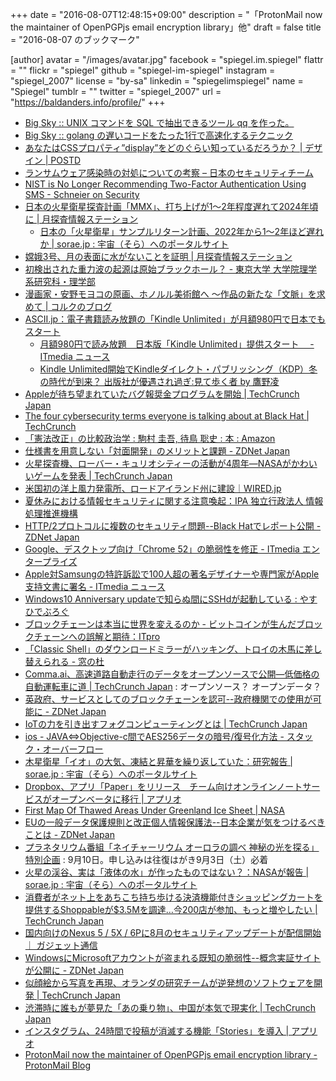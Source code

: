 +++
date = "2016-08-07T12:48:15+09:00"
description = "「ProtonMail now the maintainer of OpenPGPjs email encryption library」他"
draft = false
title = "2016-08-07 のブックマーク"

[author]
  avatar = "/images/avatar.jpg"
  facebook = "spiegel.im.spiegel"
  flattr = ""
  flickr = "spiegel"
  github = "spiegel-im-spiegel"
  instagram = "spiegel_2007"
  license = "by-sa"
  linkedin = "spiegelimspiegel"
  name = "Spiegel"
  tumblr = ""
  twitter = "spiegel_2007"
  url = "https://baldanders.info/profile/"
+++

- [Big Sky :: UNIX コマンドを SQL で抽出できるツール qq を作った。](http://mattn.kaoriya.net/software/lang/go/20160805190022.htm)
- [Big Sky :: golang の遅いコードをたった1行で高速化するテクニック](http://mattn.kaoriya.net/software/lang/go/20160804131744.htm)
- [あなたはCSSプロパティ”display”をどのぐらい知っているだろうか？ | デザイン | POSTD](http://postd.cc/how-well-do-you-know-display/)
- [ランサムウェア感染時の対処についての考察 – 日本のセキュリティチーム](https://blogs.technet.microsoft.com/jpsecurity/2016/08/05/%e3%83%a9%e3%83%b3%e3%82%b5%e3%83%a0%e3%82%a6%e3%82%a7%e3%82%a2%e6%84%9f%e6%9f%93%e6%99%82%e3%81%ae%e5%af%be%e5%87%a6%e3%81%ab%e3%81%a4%e3%81%84%e3%81%a6%e3%81%ae%e8%80%83%e5%af%9f/)
- [NIST is No Longer Recommending Two-Factor Authentication Using SMS - Schneier on Security](https://www.schneier.com/blog/archives/2016/08/nist_is_no_long.html)
- [日本の火星衛星探査計画「MMX」、打ち上げが1〜2年程度遅れて2024年頃に | 月探査情報ステーション](http://moonstation.jp/blog/marsexp/mmx/japanese-mars-satellite-exploration-mmx-will-delay-one-or-two-years)
    - [日本の「火星衛星」サンプルリターン計画、2022年から1〜2年ほど遅れか | sorae.jp : 宇宙（そら）へのポータルサイト](http://sorae.jp/030201/2016_08_05_fob.html)
- [嫦娥3号、月の表面に水がないことを証明 | 月探査情報ステーション](http://moonstation.jp/blog/lunarexp/chang-e3/data-obtained-by-chang-e3-proves-lack-of-water-in-moon-surface)
- [初検出された重力波の起源は原始ブラックホール？ - 東京大学 大学院理学系研究科・理学部](http://www.s.u-tokyo.ac.jp/ja/info/4975/)
- [漫画家・安野モヨコの原画、ホノルル美術館へ 〜作品の新たな「文脈」を求めて | コルクのブログ](http://blog.corkagency.com/about-works/475/)
- [ASCII.jp：電子書籍読み放題の「Kindle Unlimited」が月額980円で日本でもスタート](http://ascii.jp/elem/000/001/205/1205073/)
    - [月額980円で読み放題　日本版「Kindle Unlimited」提供スタート　 - ITmedia ニュース](http://www.itmedia.co.jp/news/articles/1608/03/news048.html)
    - [Kindle Unlimited開始でKindleダイレクト・パブリッシング（KDP）冬の時代が到来？ 出版社が優遇され過ぎ:見て歩く者 by 鷹野凌](http://www.wildhawkfield.com/2016/08/major-publishers-have-been-special-treatment-on-Kindle-Unlimited.html)
- [Appleが待ち望まれていたバグ報奨金プログラムを開始 | TechCrunch Japan](http://jp.techcrunch.com/2016/08/05/20160804apple-announces-long-awaited-bug-bounty-program/)
- [The four cybersecurity terms everyone is talking about at Black Hat | TechCrunch](https://techcrunch.com/2016/08/04/the-four-cybersecurity-terms-everyone-is-talking-about-at-black-hat/)
- [「憲法改正」の比較政治学 : 駒村 圭吾, 待鳥 聡史 : 本 : Amazon](https://www.amazon.co.jp/exec/obidos/ASIN/433535679X/baldandersinf-22/)
- [仕様書を用意しない「対面開発」のメリットと課題 - ZDNet Japan](http://japan.zdnet.com/article/35086930/)
- [火星探査機、ローバー・キュリオシティーの活動が4周年―NASAがかわいいゲームを発表 | TechCrunch Japan](http://jp.techcrunch.com/2016/08/05/20160804red-rover/)
- [米国初の洋上風力発電所、ロードアイランド州に建設｜WIRED.jp](http://wired.jp/2016/08/03/ge-offshore-wind-farm/)
- [夏休みにおける情報セキュリティに関する注意喚起：IPA 独立行政法人 情報処理推進機構](http://www.ipa.go.jp/security/topics/alert280804.html)
- [HTTP/2プロトコルに複数のセキュリティ問題--Black Hatでレポート公開 - ZDNet Japan](http://japan.zdnet.com/article/35087020/)
- [Google、デスクトップ向け「Chrome 52」の脆弱性を修正 - ITmedia エンタープライズ](http://www.itmedia.co.jp/enterprise/articles/1608/04/news053.html)
- [Apple対Samsungの特許訴訟で100人超の著名デザイナーや専門家がApple支持文書に署名 - ITmedia ニュース](http://www.itmedia.co.jp/news/articles/1608/05/news076.html)
- [Windows10 Anniversary updateで知らぬ間にSSHdが起動している : やすひでぶろぐ](http://yasuhide.blog.jp/archives/48155574.html)
- [ブロックチェーンは本当に世界を変えるのか - ビットコインが生んだブロックチェーンへの誤解と期待：ITpro](http://itpro.nikkeibp.co.jp/atcl/column/16/062400138/073100004/?n_cid=nbpitp_fbed&rt=nocnt)
- [「Classic Shell」のダウンロードミラーがハッキング、トロイの木馬に差し替えられる - 窓の杜](http://forest.watch.impress.co.jp/docs/news/1013804.html)
- [Comma.ai、高速道路自動走行のデータをオープンソースで公開―低価格の自動運転車に道 | TechCrunch Japan](http://jp.techcrunch.com/2016/08/04/20160803comma-ai-open-sources-the-data-it-used-for-its-first-successful-driverless-trip/) : オープンソース？ オープンデータ？
- [英政府、サービスとしてのブロックチェーンを認可--政府機関での使用が可能に - ZDNet Japan](http://japan.zdnet.com/article/35086955/)
- [IoTの力を引き出すフォグコンピューティングとは | TechCrunch Japan](http://jp.techcrunch.com/2016/08/04/20160802how-fog-computing-pushes-iot-intelligence-to-the-edge/)
- [ios - JAVA⇔Objective-c間でAES256データの暗号/復号化方法 - スタック・オーバーフロー](http://ja.stackoverflow.com/questions/28052/java%E2%87%94objective-c%E9%96%93%E3%81%A7aes256%E3%83%87%E3%83%BC%E3%82%BF%E3%81%AE%E6%9A%97%E5%8F%B7-%E5%BE%A9%E5%8F%B7%E5%8C%96%E6%96%B9%E6%B3%95)
- [木星衛星「イオ」の大気、凍結と昇華を繰り返していた：研究報告 | sorae.jp : 宇宙（そら）へのポータルサイト](http://sorae.jp/030201/2016_08_04_io.html)
- [Dropbox、アプリ「Paper」をリリース　チーム向けオンラインノートサービスがオープンベータに移行 | アプリオ](http://appllio.com/20160804-8430-dropbox-paper-open-beta)
- [First Map Of Thawed Areas Under Greenland Ice Sheet | NASA](http://www.nasa.gov/feature/goddard/2016/nasa-first-map-of-thawed-areas-under-greenland-ice-sheet)
- [EUの一般データ保護規則と改正個人情報保護法--日本企業が気をつけるべきことは - ZDNet Japan](http://japan.zdnet.com/article/35086772/)
- [プラネタリウム番組「ネイチャーリウム オーロラの調べ 神秘の光を探る」特別企画](http://www.pyonta.city.hiroshima.jp/event/detail/id/2942.html) : 9月10日。申し込みは往復はがき9月3日（土）必着
- [火星の渓谷、実は「液体の水」が作ったものではない？：NASAが報告 | sorae.jp : 宇宙（そら）へのポータルサイト](http://sorae.jp/030201/2016_08_03_mars-2.html)
- [消費者がネット上をあちこち持ち歩ける決済機能付きショッピングカートを提供するShoppableが$3.5Mを調達…今200店が参加、もっと増やしたい | TechCrunch Japan](http://jp.techcrunch.com/2016/08/03/20160802shoppable-series-a/)
- [国内向けのNexus 5 / 5X / 6Pに8月のセキュリティアップデートが配信開始 ｜ ガジェット通信](http://getnews.jp/archives/1500687)
- [WindowsにMicrosoftアカウントが盗まれる既知の脆弱性--概念実証サイトが公開に - ZDNet Japan](http://japan.zdnet.com/article/35086867/)
- [似顔絵から写真を再現、オランダの研究チームが逆発想のソフトウェアを開発 | TechCrunch Japan](http://jp.techcrunch.com/2016/08/03/20160724researchers-use-neural-networks-to-turn-face-sketches-into-photos/)
- [渋滞時に誰もが夢見た「あの乗り物」、中国が本気で現実化 | TechCrunch Japan](http://jp.techcrunch.com/2016/08/03/20160802china-has-actually-built-that-elevated-bus-that-travels-above-car-traffic/)
- [インスタグラム、24時間で投稿が消滅する機能「Stories」を導入 | アプリオ](http://appllio.com/20160803-8424-instagram-stories)
- [ProtonMail now the maintainer of OpenPGPjs email encryption library - ProtonMail Blog](https://protonmail.com/blog/openpgpjs-email-encryption/)
